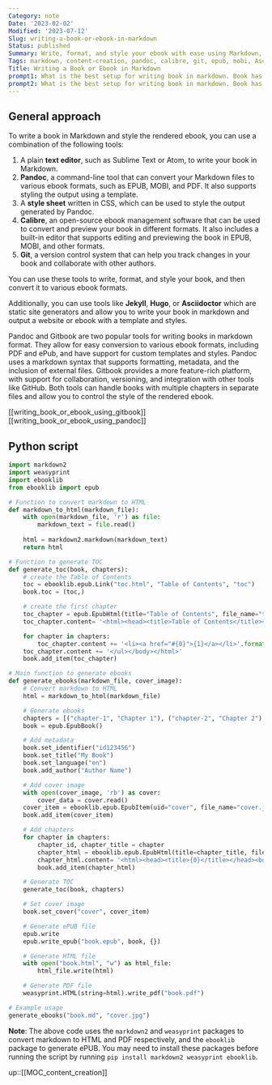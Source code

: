 ```yaml
---
Category: note
Date: '2023-02-02'
Modified: '2023-07-12'
Slug: writing-a-book-or-ebook-in-markdown
Status: published
Summary: Write, format, and style your ebook with ease using Markdown, Pandoc, CSS, Calibre, and Git.
Tags: markdown, content-creation, pandoc, calibre, git, epub, mobi, Asciidoctor, weasyprint
Title: Writing a Book or Ebook in Markdown
prompt1: What is the best setup for writing book in markdown. Book has multiple chapters. It should be possible to style the rendered ebook. Which tools to use?
prompt2: What is the best setup for writing book in markdown. Book has multiple chapters, each chapter in separate file. It should be possible to control style of the rendered ebook using templates or style sheets. Which tools can be used to do that?
---
```


## General approach

To write a book in Markdown and style the rendered ebook, you can use a combination of the following tools:

1. A plain **text editor**, such as Sublime Text or Atom, to write your book in Markdown.
2. **Pandoc**, a command-line tool that can convert your Markdown files to various ebook formats, such as EPUB, MOBI, and PDF. It also supports styling the output using a template.
3. A **style sheet** written in CSS, which can be used to style the output generated by Pandoc.
4. **Calibre**, an open-source ebook management software that can be used to convert and preview your book in different formats. It also includes a built-in editor that supports editing and previewing the book in EPUB, MOBI, and other formats.
5. **Git**, a version control system that can help you track changes in your book and collaborate with other authors.

You can use these tools to write, format, and style your book, and then convert it to various ebook formats.

Additionally, you can use tools like **Jekyll**, **Hugo**, or **Asciidoctor** which are static site generators and allow you to write your book in markdown and output a website or ebook with a template and styles.

Pandoc and Gitbook are two popular tools for writing books in markdown format. They allow for easy conversion to various ebook formats, including PDF and ePub, and have support for custom templates and styles. Pandoc uses a markdown syntax that supports formatting, metadata, and the inclusion of external files. Gitbook provides a more feature-rich platform, with support for collaboration, versioning, and integration with other tools like GitHub. Both tools can handle books with multiple chapters in separate files and allow you to control the style of the rendered ebook.

[[writing_book_or_ebook_using_gitbook]]
[[writing_book_or_ebook_using_pandoc]]


## Python script

```python
import markdown2
import weasyprint
import ebooklib
from ebooklib import epub

# Function to convert markdown to HTML
def markdown_to_html(markdown_file):
    with open(markdown_file, 'r') as file:
        markdown_text = file.read()
    
    html = markdown2.markdown(markdown_text)
    return html

# Function to generate TOC
def generate_toc(book, chapters):
    # create the Table of Contents
    toc = ebooklib.epub.Link("toc.html", "Table of Contents", "toc")
    book.toc = (toc,)

    # create the first chapter
    toc_chapter = epub.EpubHtml(title="Table of Contents", file_name="toc.html", lang='en')
    toc_chapter.content= '<html><head><title>Table of Contents</title></head><body><h1>Table of Contents</h1><ul>'

    for chapter in chapters:
        toc_chapter.content += '<li><a href="#{0}">{1}</a></li>'.format(chapter[0], chapter[1])
    toc_chapter.content += '</ul></body></html>'
    book.add_item(toc_chapter)

# Main function to generate ebooks
def generate_ebooks(markdown_file, cover_image):
    # Convert markdown to HTML
    html = markdown_to_html(markdown_file)

    # Generate ebooks
    chapters = [("chapter-1", "Chapter 1"), ("chapter-2", "Chapter 2"), ("chapter-3", "Chapter 3")]
    book = epub.EpubBook()

    # Add metadata
    book.set_identifier("id123456")
    book.set_title("My Book")
    book.set_language("en")
    book.add_author("Author Name")

    # Add cover image
    with open(cover_image, 'rb') as cover:
        cover_data = cover.read()
    cover_item = ebooklib.epub.EpubItem(uid="cover", file_name="cover.jpg", content=cover_data, media_type="image/jpeg")
    book.add_item(cover_item)

    # Add chapters
    for chapter in chapters:
        chapter_id, chapter_title = chapter
        chapter_html = ebooklib.epub.EpubHtml(title=chapter_title, file_name='{0}.html'.format(chapter_id), lang='en')
        chapter_html.content= '<html><head><title>{0}</title></head><body><h1>{0}</h1></body></html>'.format(chapter_title)
        book.add_item(chapter_html)

    # Generate TOC
    generate_toc(book, chapters)

    # Set cover image
    book.set_cover("cover", cover_item)

    # Generate ePUB file
    epub.write
    epub.write_epub("book.epub", book, {})

    # Generate HTML file
    with open("book.html", "w") as html_file:
        html_file.write(html)

    # Generate PDF file
    weasyprint.HTML(string=html).write_pdf("book.pdf")

# Example usage
generate_ebooks("book.md", "cover.jpg")
```

**Note**: The above code uses the `markdown2` and `weasyprint` packages to convert markdown to HTML and PDF respectively, and the `ebooklib` package to generate ePUB. You may need to install these packages before running the script by running `pip install markdown2 weasyprint ebooklib`.

up::[[MOC_content_creation]]